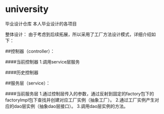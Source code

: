 # university
毕业设计仓库
本人毕业设计的各项目

整体设计：
由于考虑到后续拓展，所以采用了工厂方法设计模式，详细介绍如下：


##控制器（controller）：

####当前控制器
1.调用service层服务

####历史控制器



##服务层（service）：

####当前服务层
1.通过控制层传入的参数，通过反射到固定的factory包下的factoryImpl包下查找并创建对应工厂实例（抽象工厂）。
2.通过工厂实例产生对应的dao层实例（抽象dao层接口）。
3.调用dao层实例的方法。